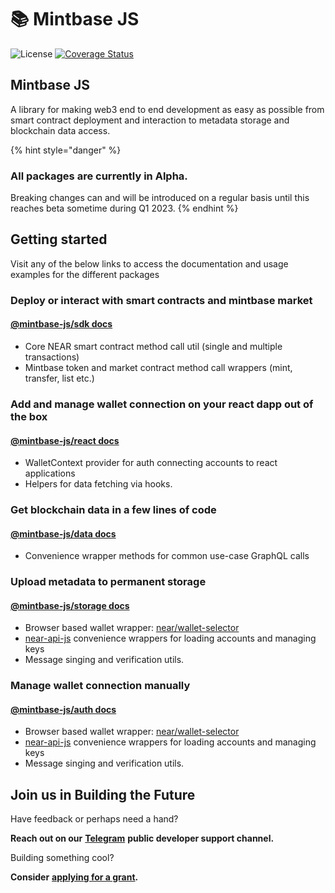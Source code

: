 # 📚 Mintbase JS

![License](https://img.shields.io/badge/license-MIT-blue.svg) [![Coverage Status](https://coveralls.io/repos/github/Mintbase/mintbase-js/badge.svg?branch=alpha)](https://coveralls.io/github/Mintbase/mintbase-js?branch=alpha)

## Mintbase JS

A library for making web3 end to end development as easy as possible from smart contract deployment and interaction to metadata storage and blockchain data access.

{% hint style="danger" %}
### All packages are currently in Alpha.

Breaking changes can and will be introduced on a regular basis until this reaches beta sometime during Q1 2023.
{% endhint %}

## Getting started

Visit any of the below links to access the documentation and usage examples for the different packages

### Deploy or interact with smart contracts and mintbase market

#### [@mintbase-js/sdk docs](packages/sdk/)

* Core NEAR smart contract method call util (single and multiple transactions)
* Mintbase token and market contract method call wrappers (mint, transfer, list etc.)

### Add and manage wallet connection on your react dapp out of the box

#### [@mintbase-js/react docs](packages/react/)

* WalletContext provider for auth connecting accounts to react applications
* Helpers for data fetching via hooks.

### Get blockchain data in a few lines of code

#### [@mintbase-js/data docs](packages/data/)

* Convenience wrapper methods for common use-case GraphQL calls

### Upload metadata to permanent storage

#### [@mintbase-js/storage docs](packages/auth/)

* Browser based wallet wrapper: [near/wallet-selector](https://github.com/near/wallet-selector/)
* [near-api-js](https://github.com/near/near-api-js) convenience wrappers for loading accounts and managing keys
* Message singing and verification utils.

### Manage wallet connection manually

#### [@mintbase-js/auth docs](packages/auth/)

* Browser based wallet wrapper: [near/wallet-selector](https://github.com/near/wallet-selector/)
* [near-api-js](https://github.com/near/near-api-js) convenience wrappers for loading accounts and managing keys
* Message singing and verification utils.

## Join us in Building the Future

Have feedback or perhaps need a hand?

**Reach out on our** [**Telegram**](https://t.me/mintdev) **public developer support channel.**

Building something cool?

**Consider** [**applying for a grant**](https://github.com/Mintbase/Grants-Program)**.**
